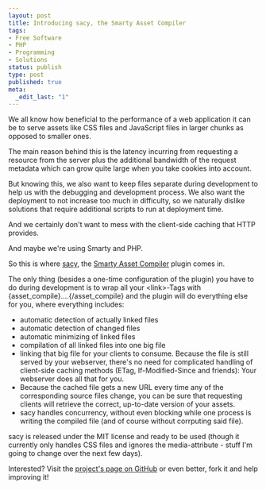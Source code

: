 ```yaml
---
layout: post
title: Introducing sacy, the Smarty Asset Compiler
tags:
- Free Software
- PHP
- Programming
- Solutions
status: publish
type: post
published: true
meta:
  _edit_last: "1"
---
```

We all know how beneficial to the performance of a web application it can be to serve assets like CSS files and JavaScript files in larger chunks as opposed to smaller ones.

The main reason behind this is the latency incurring from requesting a resource from the server plus the additional bandwidth of the request metadata which can grow quite large when you take cookies into account.

But knowing this, we also want to keep files separate during development to help us with the debugging and development process. We also want the deployment to not increase too much in difficulty, so we naturally dislike solutions that require additional scripts to run at deployment time.

And we certainly don't want to mess with the client-side caching that HTTP provides.

And maybe we're using Smarty and PHP.

So this is where <a href="http://github.com/pilif/sacy">sacy</a>, the <a href="http://github.com/pilif/sacy">Smarty Asset Compiler</a> plugin comes in.

The only thing (besides a one-time configuration of the plugin) you have to do during development is to wrap all your &lt;link&gt;-Tags with {asset_compile}....{/asset_compile} and the plugin will do everything else for you, where everything includes:
<ul>
	<li>automatic detection of actually linked files</li>
	<li>automatic detection of changed files</li>
	<li>automatic minimizing of linked files</li>
	<li>compilation of all linked files into one big file</li>
	<li>linking that big file for your clients to consume. Because the file is still served by your webserver, there's no need for complicated handling of client-side caching methods (ETag, If-Modified-Since and friends): Your webserver does all that for you.</li>
	<li>Because the cached file gets a new URL every time any of the corresponding source files change, you can be sure that requesting clients will retrieve the correct, up-to-date version of your assets.</li>
	<li>sacy handles concurrency, without even blocking while one process is writing the compiled file (and of course without corrputing said file).</li>
</ul>
sacy is released under the MIT license and ready to be used (though it currently only handles CSS files and ignores the media-attribute - stuff I'm going to change over the next few days).

Interested? Visit the <a href="http://github.com/pilif/sacy">project's page on GitHub</a> or even better, fork it and help improving it!
